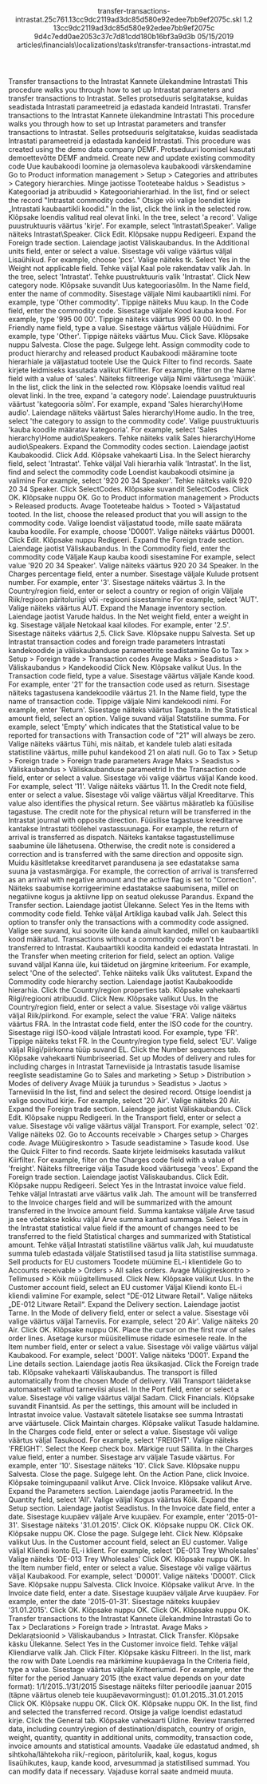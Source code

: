 <?xml version="1.0" encoding="UTF-8"?>
<xliff xmlns:logoport="urn:logoport:xliffeditor:xliff-extras:1.0" xmlns:xsi="http://www.w3.org/2001/XMLSchema-instance" xmlns="urn:oasis:names:tc:xliff:document:1.2" xmlns:xliffext="urn:microsoft:content:schema:xliffextensions" version="1.2" xsi:schemaLocation="urn:oasis:names:tc:xliff:document:1.2 xliff-core-1.2-transitional.xsd">
  <file datatype="xml" source-language="en-US" original="transfer-transactions-intrastat.md" target-language="et-EE">
    <header>
      <tool tool-company="Microsoft" tool-version="1.0-7889195" tool-name="mdxliff" tool-id="mdxliff"/>
      <xliffext:skl_file_name>transfer-transactions-intrastat.25c761.13cc9dc2119ad3dc85d580e92edee7bb9ef2075c.skl</xliffext:skl_file_name>
      <xliffext:version>1.2</xliffext:version>
      <xliffext:ms.openlocfilehash>13cc9dc2119ad3dc85d580e92edee7bb9ef2075c</xliffext:ms.openlocfilehash>
      <xliffext:ms.sourcegitcommit>9d4c7edd0ae2053c37c7d81cdd180b16bf3a9d3b</xliffext:ms.sourcegitcommit>
      <xliffext:ms.lasthandoff>05/15/2019</xliffext:ms.lasthandoff>
      <xliffext:ms.openlocfilepath>articles\financials\localizations\tasks\transfer-transactions-intrastat.md</xliffext:ms.openlocfilepath>
    </header>
    <body>
      <group extype="content" id="content">
        <trans-unit xml:space="preserve" translate="yes" id="101" restype="x-metadata">
          <source>Transfer transactions to the Intrastat</source>
        <target logoport:matchpercent="101" state="translated" state-qualifier="leveraged-tm">Kannete ülekandmine Intrastati</target></trans-unit>
        <trans-unit xml:space="preserve" translate="yes" id="102" restype="x-metadata">
          <source>This procedure walks you through how to set up Intrastat parameters and transfer transactions to Intrastat.</source>
        <target logoport:matchpercent="101" state="translated" state-qualifier="leveraged-tm">Selles protseduuris selgitatakse, kuidas seadistada Intrastati parameetreid ja edastada kandeid Intrastati.</target></trans-unit>
        <trans-unit xml:space="preserve" translate="yes" id="103">
          <source>Transfer transactions to the Intrastat</source>
        <target logoport:matchpercent="101" state="translated" state-qualifier="leveraged-tm">Kannete ülekandmine Intrastati</target></trans-unit>
        <trans-unit xml:space="preserve" translate="yes" id="104">
          <source>This procedure walks you through how to set up Intrastat parameters and transfer transactions to Intrastat.</source>
        <target logoport:matchpercent="101" state="translated" state-qualifier="leveraged-tm">Selles protseduuris selgitatakse, kuidas seadistada Intrastati parameetreid ja edastada kandeid Intrastati.</target></trans-unit>
        <trans-unit xml:space="preserve" translate="yes" id="105">
          <source>This procedure was created using the demo data company DEMF.</source>
        <target logoport:matchpercent="101" state="translated" state-qualifier="leveraged-tm">Protseduuri loomisel kasutati demoettevõtte DEMF andmeid.</target></trans-unit>
        <trans-unit xml:space="preserve" translate="yes" id="106">
          <source>Create new and update existing commodity code</source>
        <target logoport:matchpercent="101" state="translated" state-qualifier="leveraged-tm">Uue kaubakoodi loomine ja olemasoleva kaubakoodi värskendamine</target></trans-unit>
        <trans-unit xml:space="preserve" translate="yes" id="107">
          <source>Go to Product information management &gt; Setup &gt; Categories and attributes &gt; Category hierarchies.</source>
        <target logoport:matchpercent="101" state="translated" state-qualifier="leveraged-tm">Minge jaotisse Tooteteabe haldus &gt; Seadistus &gt; Kategooriad ja atribuudid &gt; Kategooriahierarhiad.</target></trans-unit>
        <trans-unit xml:space="preserve" translate="yes" id="108">
          <source>In the list, find or select the record "Intrastat commodity codes."</source>
        <target logoport:matchpercent="101" state="translated" state-qualifier="leveraged-tm">Otsige või valige loendist kirje „Intrastati kaubaartikli koodid."</target></trans-unit>
        <trans-unit xml:space="preserve" translate="yes" id="109">
          <source>In the list, click the link in the selected row.</source>
        <target logoport:matchpercent="101" state="translated" state-qualifier="leveraged-tm">Klõpsake loendis valitud real olevat linki.</target></trans-unit>
        <trans-unit xml:space="preserve" translate="yes" id="110">
          <source>In the tree, select 'a record'.</source>
        <target logoport:matchpercent="101" state="translated" state-qualifier="leveraged-tm">Valige puustruktuuris väärtus 'kirje'.</target></trans-unit>
        <trans-unit xml:space="preserve" translate="yes" id="111">
          <source>For example, select 'Intrastat\Speaker'.</source>
        <target logoport:matchpercent="101" state="translated" state-qualifier="leveraged-tm">Valige näiteks Intrastat\Speaker.</target></trans-unit>
        <trans-unit xml:space="preserve" translate="yes" id="112">
          <source>Click Edit.</source>
        <target logoport:matchpercent="101" state="translated" state-qualifier="leveraged-tm">Klõpsake nuppu Redigeeri.</target></trans-unit>
        <trans-unit xml:space="preserve" translate="yes" id="113">
          <source>Expand the Foreign trade section.</source>
        <target logoport:matchpercent="101" state="translated" state-qualifier="leveraged-tm">Laiendage jaotist Väliskaubandus.</target></trans-unit>
        <trans-unit xml:space="preserve" translate="yes" id="114">
          <source>In the Additional units field, enter or select a value.</source>
        <target logoport:matchpercent="101" state="translated" state-qualifier="leveraged-tm">Sisestage või valige väärtus väljal Lisaühikud.</target></trans-unit>
        <trans-unit xml:space="preserve" translate="yes" id="115">
          <source>For example, choose 'pcs'.</source>
        <target logoport:matchpercent="101" state="translated" state-qualifier="leveraged-tm">Valige näiteks tk.</target></trans-unit>
        <trans-unit xml:space="preserve" translate="yes" id="116">
          <source>Select Yes in the Weight not applicable field.</source>
        <target logoport:matchpercent="101" state="translated" state-qualifier="leveraged-tm">Tehke väljal Kaal pole rakendatav valik Jah.</target></trans-unit>
        <trans-unit xml:space="preserve" translate="yes" id="117">
          <source>In the tree, select 'Intrastat'.</source>
        <target logoport:matchpercent="101" state="translated" state-qualifier="leveraged-tm">Tehke puustruktuuris valik 'Intrastat'.</target></trans-unit>
        <trans-unit xml:space="preserve" translate="yes" id="118">
          <source>Click New category node.</source>
        <target logoport:matchpercent="101" state="translated" state-qualifier="leveraged-tm">Klõpsake suvandit Uus kategooriasõlm.</target></trans-unit>
        <trans-unit xml:space="preserve" translate="yes" id="119">
          <source>In the Name field, enter the name of commodity.</source>
        <target logoport:matchpercent="101" state="translated" state-qualifier="leveraged-tm">Sisestage väljale Nimi kaubaartikli nimi.</target></trans-unit>
        <trans-unit xml:space="preserve" translate="yes" id="120">
          <source>For example, type 'Other commodity'.</source>
        <target logoport:matchpercent="101" state="translated" state-qualifier="leveraged-tm">Tippige näiteks Muu kaup.</target></trans-unit>
        <trans-unit xml:space="preserve" translate="yes" id="121">
          <source>In the Code field, enter the commodity code.</source>
        <target logoport:matchpercent="101" state="translated" state-qualifier="leveraged-tm">Sisestage väljale Kood kauba kood.</target></trans-unit>
        <trans-unit xml:space="preserve" translate="yes" id="122">
          <source>For example, type '995 00 00'.</source>
        <target logoport:matchpercent="101" state="translated" state-qualifier="leveraged-tm">Tippige näiteks väärtus 995 00 00.</target></trans-unit>
        <trans-unit xml:space="preserve" translate="yes" id="123">
          <source>In the Friendly name field, type a value.</source>
        <target logoport:matchpercent="101" state="translated" state-qualifier="leveraged-tm">Sisestage väärtus väljale Hüüdnimi.</target></trans-unit>
        <trans-unit xml:space="preserve" translate="yes" id="124">
          <source>For example, type 'Other'.</source>
        <target logoport:matchpercent="101" state="translated" state-qualifier="leveraged-tm">Tippige näiteks väärtus Muu.</target></trans-unit>
        <trans-unit xml:space="preserve" translate="yes" id="125">
          <source>Click Save.</source>
        <target logoport:matchpercent="101" state="translated" state-qualifier="leveraged-tm">Klõpsake nuppu Salvesta.</target></trans-unit>
        <trans-unit xml:space="preserve" translate="yes" id="126">
          <source>Close the page.</source>
        <target logoport:matchpercent="101" state="translated" state-qualifier="leveraged-tm">Sulgege leht.</target></trans-unit>
        <trans-unit xml:space="preserve" translate="yes" id="127">
          <source>Assign commodity code to product hierarchy and released product</source>
        <target logoport:matchpercent="101" state="translated" state-qualifier="leveraged-tm">Kaubakoodi määramine toote hierarhiale ja väljastatud tootele</target></trans-unit>
        <trans-unit xml:space="preserve" translate="yes" id="128">
          <source>Use the Quick Filter to find records.</source>
        <target logoport:matchpercent="101" state="translated" state-qualifier="leveraged-tm">Saate kirjete leidmiseks kasutada valikut Kiirfilter.</target></trans-unit>
        <trans-unit xml:space="preserve" translate="yes" id="129">
          <source>For example, filter on the Name field with a value of 'sales'.</source>
        <target logoport:matchpercent="101" state="translated" state-qualifier="leveraged-tm">Näiteks filtreerige välja Nimi väärtusega 'müük'.</target></trans-unit>
        <trans-unit xml:space="preserve" translate="yes" id="130">
          <source>In the list, click the link in the selected row.</source>
        <target logoport:matchpercent="101" state="translated" state-qualifier="leveraged-tm">Klõpsake loendis valitud real olevat linki.</target></trans-unit>
        <trans-unit xml:space="preserve" translate="yes" id="131">
          <source>In the tree, expand 'a category node'.</source>
        <target logoport:matchpercent="101" state="translated" state-qualifier="leveraged-tm">Laiendage puustruktuuris väärtust 'kategooria sõlm'.</target></trans-unit>
        <trans-unit xml:space="preserve" translate="yes" id="132">
          <source>For example, expand 'Sales hierarchy\Home audio'.</source>
        <target logoport:matchpercent="101" state="translated" state-qualifier="leveraged-tm">Laiendage näiteks väärtust Sales hierarchy\Home audio.</target></trans-unit>
        <trans-unit xml:space="preserve" translate="yes" id="133">
          <source>In the tree, select 'the category to assign to the commodity code'.</source>
        <target logoport:matchpercent="101" state="translated" state-qualifier="leveraged-tm">Valige puustruktuuris 'kauba koodile määratav kategooria'.</target></trans-unit>
        <trans-unit xml:space="preserve" translate="yes" id="134">
          <source>For example, select 'Sales hierarchy\Home audio\Speakers.</source>
        <target logoport:matchpercent="101" state="translated" state-qualifier="leveraged-tm">Tehke näiteks valik Sales hierarchy\Home audio\Speakers.</target></trans-unit>
        <trans-unit xml:space="preserve" translate="yes" id="135">
          <source>Expand the Commodity codes section.</source>
        <target logoport:matchpercent="101" state="translated" state-qualifier="leveraged-tm">Laiendage jaotist Kaubakoodid.</target></trans-unit>
        <trans-unit xml:space="preserve" translate="yes" id="136">
          <source>Click Add.</source>
        <target logoport:matchpercent="101" state="translated" state-qualifier="leveraged-tm">Klõpsake vahekaarti Lisa.</target></trans-unit>
        <trans-unit xml:space="preserve" translate="yes" id="137">
          <source>In the Select hierarchy field, select 'Intrastat'.</source>
        <target logoport:matchpercent="101" state="translated" state-qualifier="leveraged-tm">Tehke väljal Vali hierarhia valik 'Intrastat'.</target></trans-unit>
        <trans-unit xml:space="preserve" translate="yes" id="138">
          <source>In the list, find and select the commodity code</source>
        <target logoport:matchpercent="101" state="translated" state-qualifier="leveraged-tm">Loendist kaubakoodi otsimine ja valimine</target></trans-unit>
        <trans-unit xml:space="preserve" translate="yes" id="139">
          <source>For example, select '920 20 34 Speaker'.</source>
        <target logoport:matchpercent="101" state="translated" state-qualifier="leveraged-tm">Tehke näiteks valik 920 20 34 Speaker.</target></trans-unit>
        <trans-unit xml:space="preserve" translate="yes" id="140">
          <source>Click SelectCodes.</source>
        <target logoport:matchpercent="101" state="translated" state-qualifier="leveraged-tm">Klõpsake suvandit SelectCodes.</target></trans-unit>
        <trans-unit xml:space="preserve" translate="yes" id="141">
          <source>Click OK.</source>
        <target logoport:matchpercent="101" state="translated" state-qualifier="leveraged-tm">Klõpsake nuppu OK.</target></trans-unit>
        <trans-unit xml:space="preserve" translate="yes" id="142">
          <source>Go to Product information management &gt; Products &gt; Released products.</source>
        <target logoport:matchpercent="101" state="translated" state-qualifier="leveraged-tm">Avage Tooteteabe haldus &gt; Tooted &gt; Väljastatud tooted.</target></trans-unit>
        <trans-unit xml:space="preserve" translate="yes" id="143">
          <source>In the list, choose the released product that you will assign to the commodity code.</source>
        <target logoport:matchpercent="101" state="translated" state-qualifier="leveraged-tm">Valige loendist väljastatud toode, mille saate määrata kauba koodile.</target></trans-unit>
        <trans-unit xml:space="preserve" translate="yes" id="144">
          <source>For example, choose 'D0001'.</source>
        <target logoport:matchpercent="101" state="translated" state-qualifier="leveraged-tm">Valige näiteks väärtus D0001.</target></trans-unit>
        <trans-unit xml:space="preserve" translate="yes" id="145">
          <source>Click Edit.</source>
        <target logoport:matchpercent="101" state="translated" state-qualifier="leveraged-tm">Klõpsake nuppu Redigeeri.</target></trans-unit>
        <trans-unit xml:space="preserve" translate="yes" id="146">
          <source>Expand the Foreign trade section.</source>
        <target logoport:matchpercent="101" state="translated" state-qualifier="leveraged-tm">Laiendage jaotist Väliskaubandus.</target></trans-unit>
        <trans-unit xml:space="preserve" translate="yes" id="147">
          <source>In the Commodity field, enter the commodity code</source>
        <target logoport:matchpercent="101" state="translated" state-qualifier="leveraged-tm">Väljale Kaup kauba koodi sisestamine</target></trans-unit>
        <trans-unit xml:space="preserve" translate="yes" id="148">
          <source>For example, select value '920 20 34 Speaker'.</source>
        <target logoport:matchpercent="101" state="translated" state-qualifier="leveraged-tm">Valige näiteks väärtus 920 20 34 Speaker.</target></trans-unit>
        <trans-unit xml:space="preserve" translate="yes" id="149">
          <source>In the Charges percentage field, enter a number.</source>
        <target logoport:matchpercent="101" state="translated" state-qualifier="leveraged-tm">Sisestage väljale Kulude protsent number.</target></trans-unit>
        <trans-unit xml:space="preserve" translate="yes" id="150">
          <source>For example, enter '3'.</source>
        <target logoport:matchpercent="101" state="translated" state-qualifier="leveraged-tm">Sisestage näiteks väärtus 3.</target></trans-unit>
        <trans-unit xml:space="preserve" translate="yes" id="151">
          <source>In the Country/region field, enter or select a country or region of origin</source>
        <target logoport:matchpercent="101" state="translated" state-qualifier="leveraged-tm">Väljale Riik/regioon päritoluriigi või -regiooni sisestamine</target></trans-unit>
        <trans-unit xml:space="preserve" translate="yes" id="152">
          <source>For example, select 'AUT'.</source>
        <target logoport:matchpercent="101" state="translated" state-qualifier="leveraged-tm">Valige näiteks väärtus AUT.</target></trans-unit>
        <trans-unit xml:space="preserve" translate="yes" id="153">
          <source>Expand the Manage inventory section.</source>
        <target logoport:matchpercent="101" state="translated" state-qualifier="leveraged-tm">Laiendage jaotist Varude haldus.</target></trans-unit>
        <trans-unit xml:space="preserve" translate="yes" id="154">
          <source>In the Net weight field, enter a weight in kg.</source>
        <target logoport:matchpercent="101" state="translated" state-qualifier="leveraged-tm">Sisestage väljale Netokaal kaal kilodes.</target></trans-unit>
        <trans-unit xml:space="preserve" translate="yes" id="155">
          <source>For example, enter '2.5'.</source>
        <target logoport:matchpercent="101" state="translated" state-qualifier="leveraged-tm">Sisestage näiteks väärtus 2,5.</target></trans-unit>
        <trans-unit xml:space="preserve" translate="yes" id="156">
          <source>Click Save.</source>
        <target logoport:matchpercent="101" state="translated" state-qualifier="leveraged-tm">Klõpsake nuppu Salvesta.</target></trans-unit>
        <trans-unit xml:space="preserve" translate="yes" id="157">
          <source>Set up Intrastat transaction codes and foreign trade parameters</source>
        <target logoport:matchpercent="101" state="translated" state-qualifier="leveraged-tm">Intrastati kandekoodide ja väliskaubanduse parameetrite seadistamine</target></trans-unit>
        <trans-unit xml:space="preserve" translate="yes" id="158">
          <source>Go to Tax &gt; Setup &gt; Foreign trade &gt; Transaction codes</source>
        <target logoport:matchpercent="101" state="translated" state-qualifier="leveraged-tm">Avage Maks &gt; Seadistus &gt; Väliskaubandus &gt; Kandekoodid</target></trans-unit>
        <trans-unit xml:space="preserve" translate="yes" id="159">
          <source>Click New.</source>
        <target logoport:matchpercent="101" state="translated" state-qualifier="leveraged-tm">Klõpsake valikut Uus.</target></trans-unit>
        <trans-unit xml:space="preserve" translate="yes" id="160">
          <source>In the Transaction code field, type a value.</source>
        <target logoport:matchpercent="101" state="translated" state-qualifier="leveraged-tm">Sisestage väärtus väljale Kande kood.</target></trans-unit>
        <trans-unit xml:space="preserve" translate="yes" id="161">
          <source>For example, enter '21' for the transaction code used as return.</source>
        <target logoport:matchpercent="101" state="translated" state-qualifier="leveraged-tm">Sisestage näiteks tagastusena kandekoodile väärtus 21.</target></trans-unit>
        <trans-unit xml:space="preserve" translate="yes" id="162">
          <source>In the Name field, type the name of transaction code.</source>
        <target logoport:matchpercent="101" state="translated" state-qualifier="leveraged-tm">Tippige väljale Nimi kandekoodi nimi.</target></trans-unit>
        <trans-unit xml:space="preserve" translate="yes" id="163">
          <source>For example, enter 'Return'.</source>
        <target logoport:matchpercent="101" state="translated" state-qualifier="leveraged-tm">Sisestage näiteks väärtus Tagasta.</target></trans-unit>
        <trans-unit xml:space="preserve" translate="yes" id="164">
          <source>In the Statistical amount field, select an option.</source>
        <target logoport:matchpercent="101" state="translated" state-qualifier="leveraged-tm">Valige suvand väljal Statstiline summa.</target></trans-unit>
        <trans-unit xml:space="preserve" translate="yes" id="165">
          <source>For example, select 'Empty' which indicates that the Statistical value to be reported for transactions with Transaction code of "21" will always be zero.</source>
        <target logoport:matchpercent="101" state="translated" state-qualifier="leveraged-tm">Valige näiteks väärtus Tühi, mis näitab, et kandele tuleb alati esitada statistiline väärtus, mille puhul kandekood 21 on alati null.</target></trans-unit>
        <trans-unit xml:space="preserve" translate="yes" id="166">
          <source>Go to Tax &gt; Setup &gt; Foreign trade &gt; Foreign trade parameters</source>
        <target logoport:matchpercent="101" state="translated" state-qualifier="leveraged-tm">Avage Maks &gt; Seadistus &gt; Väliskaubandus &gt; Väliskaubanduse parameetrid</target></trans-unit>
        <trans-unit xml:space="preserve" translate="yes" id="167">
          <source>In the Transaction code field, enter or select a value.</source>
        <target logoport:matchpercent="101" state="translated" state-qualifier="leveraged-tm">Sisestage või valige väärtus väljal Kande kood.</target></trans-unit>
        <trans-unit xml:space="preserve" translate="yes" id="168">
          <source>For example, select '11'.</source>
        <target logoport:matchpercent="101" state="translated" state-qualifier="leveraged-tm">Valige näiteks väärtus 11.</target></trans-unit>
        <trans-unit xml:space="preserve" translate="yes" id="169">
          <source>In the Credit note field, enter or select a value.</source>
        <target logoport:matchpercent="101" state="translated" state-qualifier="leveraged-tm">Sisestage või valige väärtus väljal Kreeditarve.</target></trans-unit>
        <trans-unit xml:space="preserve" translate="yes" id="170">
          <source>This value also identifies the physical return.</source>
        <target logoport:matchpercent="101" state="translated" state-qualifier="leveraged-tm">See väärtus määratleb ka füüsilise tagastuse.</target></trans-unit>
        <trans-unit xml:space="preserve" translate="yes" id="171">
          <source>The credit note for the physical return will be transferred in the Intrastat journal with opposite direction.</source>
        <target logoport:matchpercent="101" state="translated" state-qualifier="leveraged-tm">Füüsilise tagastuse kreeditarve kantakse Intrastati töölehel vastassuunaga.</target></trans-unit>
        <trans-unit xml:space="preserve" translate="yes" id="172">
          <source>For example, the return of arrival is transferred as dispatch.</source>
        <target logoport:matchpercent="101" state="translated" state-qualifier="leveraged-tm">Näiteks kantakse tagastustellimuse saabumine üle lähetusena.</target></trans-unit>
        <trans-unit xml:space="preserve" translate="yes" id="173">
          <source>Otherwise, the credit note is considered a correction and is transferred with the same direction and opposite sign.</source>
        <target logoport:matchpercent="101" state="translated" state-qualifier="leveraged-tm">Muidu käsitletakse kreeditarvet parandusena ja see edastatakse sama suuna ja vastasmärgiga.</target></trans-unit>
        <trans-unit xml:space="preserve" translate="yes" id="174">
          <source>For example, the correction of arrival is transferred as an arrival with negative amount and the active flag is set to "Correction".</source>
        <target logoport:matchpercent="101" state="translated" state-qualifier="leveraged-tm">Näiteks saabumise korrigeerimine edastatakse saabumisena, millel on negatiivne kogus ja aktiivne lipp on seatud olekusse Parandus.</target></trans-unit>
        <trans-unit xml:space="preserve" translate="yes" id="175">
          <source>Expand the Transfer section.</source>
        <target logoport:matchpercent="101" state="translated" state-qualifier="leveraged-tm">Laiendage jaotist Ülekanne.</target></trans-unit>
        <trans-unit xml:space="preserve" translate="yes" id="176">
          <source>Select Yes in the Items with commodity code field.</source>
        <target logoport:matchpercent="101" state="translated" state-qualifier="leveraged-tm">Tehke väljal Artikliga kaubad valik Jah.</target></trans-unit>
        <trans-unit xml:space="preserve" translate="yes" id="177">
          <source>Select this option to transfer only the transactions with a commodity code assigned.</source>
        <target logoport:matchpercent="101" state="translated" state-qualifier="leveraged-tm">Valige see suvand, kui soovite üle kanda ainult kanded, millel on kaubaartikli kood määratud.</target></trans-unit>
        <trans-unit xml:space="preserve" translate="yes" id="178">
          <source>Transactions without a commodity code won't be transferred to Intrastat.</source>
        <target logoport:matchpercent="101" state="translated" state-qualifier="leveraged-tm">Kaubaartikli koodita kandeid ei edastata Intrastati.</target></trans-unit>
        <trans-unit xml:space="preserve" translate="yes" id="179">
          <source>In the Transfer when meeting criterion for field, select an option.</source>
        <target logoport:matchpercent="101" state="translated" state-qualifier="leveraged-tm">Valige suvand väljal Kanna üle, kui täidetud on järgmine kriteerium.</target></trans-unit>
        <trans-unit xml:space="preserve" translate="yes" id="180">
          <source>For example, select 'One of the selected'.</source>
        <target logoport:matchpercent="101" state="translated" state-qualifier="leveraged-tm">Tehke näiteks valik Üks valitutest.</target></trans-unit>
        <trans-unit xml:space="preserve" translate="yes" id="181">
          <source>Expand the Commodity code hierarchy section.</source>
        <target logoport:matchpercent="101" state="translated" state-qualifier="leveraged-tm">Laiendage jaotist Kaubakoodide hierarhia.</target></trans-unit>
        <trans-unit xml:space="preserve" translate="yes" id="182">
          <source>Click the Country/region properties tab.</source>
        <target logoport:matchpercent="101" state="translated" state-qualifier="leveraged-tm">Klõpsake vahekaarti Riigi/regiooni atribuudid.</target></trans-unit>
        <trans-unit xml:space="preserve" translate="yes" id="183">
          <source>Click New.</source>
        <target logoport:matchpercent="101" state="translated" state-qualifier="leveraged-tm">Klõpsake valikut Uus.</target></trans-unit>
        <trans-unit xml:space="preserve" translate="yes" id="184">
          <source>In the Country/region field, enter or select a value.</source>
        <target logoport:matchpercent="101" state="translated" state-qualifier="leveraged-tm">Sisestage või valige väärtus väljal Riik/piirkond.</target></trans-unit>
        <trans-unit xml:space="preserve" translate="yes" id="185">
          <source>For example, select the value 'FRA'.</source>
        <target logoport:matchpercent="101" state="translated" state-qualifier="leveraged-tm">Valige näiteks väärtus FRA.</target></trans-unit>
        <trans-unit xml:space="preserve" translate="yes" id="186">
          <source>In the Intrastat code field, enter the ISO code for the country.</source>
        <target logoport:matchpercent="101" state="translated" state-qualifier="leveraged-tm">Sisestage riigi ISO-kood väljale Intrastati kood.</target></trans-unit>
        <trans-unit xml:space="preserve" translate="yes" id="187">
          <source>For example, type 'FR'.</source>
        <target logoport:matchpercent="101" state="translated" state-qualifier="leveraged-tm">Tippige näiteks tekst FR.</target></trans-unit>
        <trans-unit xml:space="preserve" translate="yes" id="188">
          <source>In the Country/region type field, select 'EU'.</source>
        <target logoport:matchpercent="101" state="translated" state-qualifier="leveraged-tm">Valige väljal Riigi/piirkonna tüüp suvand EL.</target></trans-unit>
        <trans-unit xml:space="preserve" translate="yes" id="189">
          <source>Click the Number sequences tab.</source>
        <target logoport:matchpercent="101" state="translated" state-qualifier="leveraged-tm">Klõpsake vahekaarti Numbriseeriad.</target></trans-unit>
        <trans-unit xml:space="preserve" translate="yes" id="190">
          <source>Set up Modes of delivery and rules for including charges in Intrastat</source>
        <target logoport:matchpercent="101" state="translated" state-qualifier="leveraged-tm">Tarneviiside ja Intrastatis tasude lisamise reegliste seadistamine</target></trans-unit>
        <trans-unit xml:space="preserve" translate="yes" id="191">
          <source>Go to Sales and marketing &gt; Setup &gt; Distribution &gt; Modes of delivery</source>
        <target logoport:matchpercent="101" state="translated" state-qualifier="leveraged-tm">Avage Müük ja turundus &gt; Seadistus &gt; Jaotus &gt; Tarneviisid</target></trans-unit>
        <trans-unit xml:space="preserve" translate="yes" id="192">
          <source>In the list, find and select the desired record.</source>
        <target logoport:matchpercent="101" state="translated" state-qualifier="leveraged-tm">Otsige loendist ja valige soovitud kirje.</target></trans-unit>
        <trans-unit xml:space="preserve" translate="yes" id="193">
          <source>For example, select '20 Air'.</source>
        <target logoport:matchpercent="101" state="translated" state-qualifier="leveraged-tm">Valige näiteks 20 Air.</target></trans-unit>
        <trans-unit xml:space="preserve" translate="yes" id="194">
          <source>Expand the Foreign trade section.</source>
        <target logoport:matchpercent="101" state="translated" state-qualifier="leveraged-tm">Laiendage jaotist Väliskaubandus.</target></trans-unit>
        <trans-unit xml:space="preserve" translate="yes" id="195">
          <source>Click Edit.</source>
        <target logoport:matchpercent="101" state="translated" state-qualifier="leveraged-tm">Klõpsake nuppu Redigeeri.</target></trans-unit>
        <trans-unit xml:space="preserve" translate="yes" id="196">
          <source>In the Transport field, enter or select a value.</source>
        <target logoport:matchpercent="101" state="translated" state-qualifier="leveraged-tm">Sisestage või valige väärtus väljal Transport.</target></trans-unit>
        <trans-unit xml:space="preserve" translate="yes" id="197">
          <source>For example, select '02'.</source>
        <target logoport:matchpercent="101" state="translated" state-qualifier="leveraged-tm">Valige näiteks 02.</target></trans-unit>
        <trans-unit xml:space="preserve" translate="yes" id="198">
          <source>Go to Accounts receivable &gt; Charges setup &gt; Charges code.</source>
        <target logoport:matchpercent="101" state="translated" state-qualifier="leveraged-tm">Avage Müügireskontro &gt; Tasude seadistamine &gt; Tasude kood.</target></trans-unit>
        <trans-unit xml:space="preserve" translate="yes" id="199">
          <source>Use the Quick Filter to find records.</source>
        <target logoport:matchpercent="101" state="translated" state-qualifier="leveraged-tm">Saate kirjete leidmiseks kasutada valikut Kiirfilter.</target></trans-unit>
        <trans-unit xml:space="preserve" translate="yes" id="200">
          <source>For example, filter on the Charges code field with a value of 'freight'.</source>
        <target logoport:matchpercent="101" state="translated" state-qualifier="leveraged-tm">Näiteks filtreerige välja Tasude kood väärtusega 'veos'.</target></trans-unit>
        <trans-unit xml:space="preserve" translate="yes" id="201">
          <source>Expand the Foreign trade section.</source>
        <target logoport:matchpercent="101" state="translated" state-qualifier="leveraged-tm">Laiendage jaotist Väliskaubandus.</target></trans-unit>
        <trans-unit xml:space="preserve" translate="yes" id="202">
          <source>Click Edit.</source>
        <target logoport:matchpercent="101" state="translated" state-qualifier="leveraged-tm">Klõpsake nuppu Redigeeri.</target></trans-unit>
        <trans-unit xml:space="preserve" translate="yes" id="203">
          <source>Select Yes in the Intrastat invoice value field.</source>
        <target logoport:matchpercent="101" state="translated" state-qualifier="leveraged-tm">Tehke väljal Intrastati arve väärtus valik Jah.</target></trans-unit>
        <trans-unit xml:space="preserve" translate="yes" id="204">
          <source>The amount will be transferred to the  Invoice charges field and will be summarized with the amount transferred in the Invoice amount field.</source>
        <target logoport:matchpercent="101" state="translated" state-qualifier="leveraged-tm">Summa kantakse väljale Arve tasud ja see võetakse kokku väljal Arve summa kantud summaga.</target></trans-unit>
        <trans-unit xml:space="preserve" translate="yes" id="205">
          <source>Select Yes in the Intrastat statistical value field if the amount of changes need to be transferred to the field Statistical charges and summarized with Statistical amount.</source>
        <target logoport:matchpercent="101" state="translated" state-qualifier="leveraged-tm">Tehke väljal Intrastati statistiline väärtus valik Jah, kui muudatuste summa tuleb edastada väljale Statistilised tasud ja liita statistilise summaga.</target></trans-unit>
        <trans-unit xml:space="preserve" translate="yes" id="206">
          <source>Sell products for EU customers</source>
        <target logoport:matchpercent="101" state="translated" state-qualifier="leveraged-tm">Toodete müümine EL-i klientidele</target></trans-unit>
        <trans-unit xml:space="preserve" translate="yes" id="207">
          <source>Go to Accounts receivable &gt; Orders &gt; All sales orders.</source>
        <target logoport:matchpercent="101" state="translated" state-qualifier="leveraged-tm">Avage Müügireskontro &gt; Tellimused &gt; Kõik müügitellimused.</target></trans-unit>
        <trans-unit xml:space="preserve" translate="yes" id="208">
          <source>Click New.</source>
        <target logoport:matchpercent="101" state="translated" state-qualifier="leveraged-tm">Klõpsake valikut Uus.</target></trans-unit>
        <trans-unit xml:space="preserve" translate="yes" id="209">
          <source>In the Customer account field, select an EU customer</source>
        <target logoport:matchpercent="101" state="translated" state-qualifier="leveraged-tm">Väljal Kliendi konto EL-i kliendi valimine</target></trans-unit>
        <trans-unit xml:space="preserve" translate="yes" id="210">
          <source>For example, select "DE-012 Litware Retail".</source>
        <target logoport:matchpercent="101" state="translated" state-qualifier="leveraged-tm">Valige näiteks „DE-012 Litware Retail“.</target></trans-unit>
        <trans-unit xml:space="preserve" translate="yes" id="211">
          <source>Expand the Delivery section.</source>
        <target logoport:matchpercent="101" state="translated" state-qualifier="leveraged-tm">Laiendage jaotist Tarne.</target></trans-unit>
        <trans-unit xml:space="preserve" translate="yes" id="212">
          <source>In the Mode of delivery field, enter or select a value.</source>
        <target logoport:matchpercent="101" state="translated" state-qualifier="leveraged-tm">Sisestage või valige väärtus väljal Tarneviis.</target></trans-unit>
        <trans-unit xml:space="preserve" translate="yes" id="213">
          <source>For example, select '20 Air'.</source>
        <target logoport:matchpercent="101" state="translated" state-qualifier="leveraged-tm">Valige näiteks 20 Air.</target></trans-unit>
        <trans-unit xml:space="preserve" translate="yes" id="214">
          <source>Click OK.</source>
        <target logoport:matchpercent="101" state="translated" state-qualifier="leveraged-tm">Klõpsake nuppu OK.</target></trans-unit>
        <trans-unit xml:space="preserve" translate="yes" id="215">
          <source>Place the cursor on the first row of sales order lines.</source>
        <target logoport:matchpercent="101" state="translated" state-qualifier="leveraged-tm">Asetage kursor müüsitellimuse ridade esimesele reale.</target></trans-unit>
        <trans-unit xml:space="preserve" translate="yes" id="216">
          <source>In the Item number field, enter or select a value.</source>
        <target logoport:matchpercent="101" state="translated" state-qualifier="leveraged-tm">Sisestage või valige väärtus väljal Kaubakood.</target></trans-unit>
        <trans-unit xml:space="preserve" translate="yes" id="217">
          <source>For example, select 'D001'.</source>
        <target logoport:matchpercent="101" state="translated" state-qualifier="leveraged-tm">Valige näiteks 'D001'.</target></trans-unit>
        <trans-unit xml:space="preserve" translate="yes" id="218">
          <source>Expand the Line details section.</source>
        <target logoport:matchpercent="101" state="translated" state-qualifier="leveraged-tm">Laiendage jaotis Rea üksikasjad.</target></trans-unit>
        <trans-unit xml:space="preserve" translate="yes" id="219">
          <source>Click the Foreign trade tab.</source>
        <target logoport:matchpercent="101" state="translated" state-qualifier="leveraged-tm">Klõpsake vahekaarti Väliskaubandus.</target></trans-unit>
        <trans-unit xml:space="preserve" translate="yes" id="220">
          <source>The transport is filled automatically from the chosen Mode of delivery.</source>
        <target logoport:matchpercent="101" state="translated" state-qualifier="leveraged-tm">Väli Transport täidetakse automaatselt valitud tarneviisi alusel.</target></trans-unit>
        <trans-unit xml:space="preserve" translate="yes" id="221">
          <source>In the Port field, enter or select a value.</source>
        <target logoport:matchpercent="101" state="translated" state-qualifier="leveraged-tm">Sisestage või valige väärtus väljal Sadam.</target></trans-unit>
        <trans-unit xml:space="preserve" translate="yes" id="222">
          <source>Click Financials.</source>
        <target logoport:matchpercent="101" state="translated" state-qualifier="leveraged-tm">Klõpsake suvandit Finantsid.</target></trans-unit>
        <trans-unit xml:space="preserve" translate="yes" id="223">
          <source>As per the settings, this amount will be included in Intrastat invoice value.</source>
        <target logoport:matchpercent="101" state="translated" state-qualifier="leveraged-tm">Vastavalt sätetele lisatakse see summa Intrastati arve väärtusele.</target></trans-unit>
        <trans-unit xml:space="preserve" translate="yes" id="224">
          <source>Click Maintain charges.</source>
        <target logoport:matchpercent="101" state="translated" state-qualifier="leveraged-tm">Klõpsake valikut Tasude haldamine.</target></trans-unit>
        <trans-unit xml:space="preserve" translate="yes" id="225">
          <source>In the Charges code field, enter or select a value.</source>
        <target logoport:matchpercent="101" state="translated" state-qualifier="leveraged-tm">Sisestage või valige väärtus väljal Tasukood.</target></trans-unit>
        <trans-unit xml:space="preserve" translate="yes" id="226">
          <source>For example, select 'FREIGHT'.</source>
        <target logoport:matchpercent="101" state="translated" state-qualifier="leveraged-tm">Valige näiteks 'FREIGHT'.</target></trans-unit>
        <trans-unit xml:space="preserve" translate="yes" id="227">
          <source>Select the Keep check box.</source>
        <target logoport:matchpercent="101" state="translated" state-qualifier="leveraged-tm">Märkige ruut Säilita.</target></trans-unit>
        <trans-unit xml:space="preserve" translate="yes" id="228">
          <source>In the Charges value field, enter a number.</source>
        <target logoport:matchpercent="101" state="translated" state-qualifier="leveraged-tm">Sisestage arv väljale Tasude väärtus.</target></trans-unit>
        <trans-unit xml:space="preserve" translate="yes" id="229">
          <source>For example, enter '10'.</source>
        <target logoport:matchpercent="101" state="translated" state-qualifier="leveraged-tm">Sisestage näiteks '10'.</target></trans-unit>
        <trans-unit xml:space="preserve" translate="yes" id="230">
          <source>Click Save.</source>
        <target logoport:matchpercent="101" state="translated" state-qualifier="leveraged-tm">Klõpsake nuppu Salvesta.</target></trans-unit>
        <trans-unit xml:space="preserve" translate="yes" id="231">
          <source>Close the page.</source>
        <target logoport:matchpercent="101" state="translated" state-qualifier="leveraged-tm">Sulgege leht.</target></trans-unit>
        <trans-unit xml:space="preserve" translate="yes" id="232">
          <source>On the Action Pane, click Invoice.</source>
        <target logoport:matchpercent="101" state="translated" state-qualifier="leveraged-tm">Klõpsake toimingupaanil valikut Arve.</target></trans-unit>
        <trans-unit xml:space="preserve" translate="yes" id="233">
          <source>Click Invoice.</source>
        <target logoport:matchpercent="101" state="translated" state-qualifier="leveraged-tm">Klõpsake valikut Arve.</target></trans-unit>
        <trans-unit xml:space="preserve" translate="yes" id="234">
          <source>Expand the Parameters section.</source>
        <target logoport:matchpercent="101" state="translated" state-qualifier="leveraged-tm">Laiendage jaotis Parameetrid.</target></trans-unit>
        <trans-unit xml:space="preserve" translate="yes" id="235">
          <source>In the Quantity field, select 'All'.</source>
        <target logoport:matchpercent="101" state="translated" state-qualifier="leveraged-tm">Valige väljal Kogus väärtus Kõik.</target></trans-unit>
        <trans-unit xml:space="preserve" translate="yes" id="236">
          <source>Expand the Setup section.</source>
        <target logoport:matchpercent="101" state="translated" state-qualifier="leveraged-tm">Laiendage jaotist Seadistus.</target></trans-unit>
        <trans-unit xml:space="preserve" translate="yes" id="237">
          <source>In the Invoice date field, enter a date.</source>
        <target logoport:matchpercent="101" state="translated" state-qualifier="leveraged-tm">Sisestage kuupäev väljale Arve kuupäev.</target></trans-unit>
        <trans-unit xml:space="preserve" translate="yes" id="238">
          <source>For example, enter '2015-01-31'.</source>
        <target logoport:matchpercent="101" state="translated" state-qualifier="leveraged-tm">Sisestage näiteks '31.01.2015'.</target></trans-unit>
        <trans-unit xml:space="preserve" translate="yes" id="239">
          <source>Click OK.</source>
        <target logoport:matchpercent="101" state="translated" state-qualifier="leveraged-tm">Klõpsake nuppu OK.</target></trans-unit>
        <trans-unit xml:space="preserve" translate="yes" id="240">
          <source>Click OK.</source>
        <target logoport:matchpercent="101" state="translated" state-qualifier="leveraged-tm">Klõpsake nuppu OK.</target></trans-unit>
        <trans-unit xml:space="preserve" translate="yes" id="241">
          <source>Close the page.</source>
        <target logoport:matchpercent="101" state="translated" state-qualifier="leveraged-tm">Sulgege leht.</target></trans-unit>
        <trans-unit xml:space="preserve" translate="yes" id="242">
          <source>Click New.</source>
        <target logoport:matchpercent="101" state="translated" state-qualifier="leveraged-tm">Klõpsake valikut Uus.</target></trans-unit>
        <trans-unit xml:space="preserve" translate="yes" id="243">
          <source>In the Customer account field, select an EU customer.</source>
        <target logoport:matchpercent="101" state="translated" state-qualifier="leveraged-tm">Valige väljal Kliendi konto EL-i klient.</target></trans-unit>
        <trans-unit xml:space="preserve" translate="yes" id="244">
          <source>For example, select 'DE-013 Trey Wholesales'</source>
        <target logoport:matchpercent="101" state="translated" state-qualifier="leveraged-tm">Valige näiteks 'DE-013 Trey Wholesales'</target></trans-unit>
        <trans-unit xml:space="preserve" translate="yes" id="245">
          <source>Click OK.</source>
        <target logoport:matchpercent="101" state="translated" state-qualifier="leveraged-tm">Klõpsake nuppu OK.</target></trans-unit>
        <trans-unit xml:space="preserve" translate="yes" id="246">
          <source>In the Item number field, enter or select a value.</source>
        <target logoport:matchpercent="101" state="translated" state-qualifier="leveraged-tm">Sisestage või valige väärtus väljal Kaubakood.</target></trans-unit>
        <trans-unit xml:space="preserve" translate="yes" id="247">
          <source>For example, select 'D0001'.</source>
        <target logoport:matchpercent="101" state="translated" state-qualifier="leveraged-tm">Valige näiteks 'D0001'.</target></trans-unit>
        <trans-unit xml:space="preserve" translate="yes" id="248">
          <source>Click Save.</source>
        <target logoport:matchpercent="101" state="translated" state-qualifier="leveraged-tm">Klõpsake nuppu Salvesta.</target></trans-unit>
        <trans-unit xml:space="preserve" translate="yes" id="249">
          <source>Click Invoice.</source>
        <target logoport:matchpercent="101" state="translated" state-qualifier="leveraged-tm">Klõpsake valikut Arve.</target></trans-unit>
        <trans-unit xml:space="preserve" translate="yes" id="250">
          <source>In the Invoice date field, enter a date.</source>
        <target logoport:matchpercent="101" state="translated" state-qualifier="leveraged-tm">Sisestage kuupäev väljale Arve kuupäev.</target></trans-unit>
        <trans-unit xml:space="preserve" translate="yes" id="251">
          <source>For example, enter the date '2015-01-31'.</source>
        <target logoport:matchpercent="101" state="translated" state-qualifier="leveraged-tm">Sisestage näiteks kuupäev '31.01.2015'.</target></trans-unit>
        <trans-unit xml:space="preserve" translate="yes" id="252">
          <source>Click OK.</source>
        <target logoport:matchpercent="101" state="translated" state-qualifier="leveraged-tm">Klõpsake nuppu OK.</target></trans-unit>
        <trans-unit xml:space="preserve" translate="yes" id="253">
          <source>Click OK.</source>
        <target logoport:matchpercent="101" state="translated" state-qualifier="leveraged-tm">Klõpsake nuppu OK.</target></trans-unit>
        <trans-unit xml:space="preserve" translate="yes" id="254">
          <source>Transfer transactions to the Intrastat</source>
        <target logoport:matchpercent="101" state="translated" state-qualifier="leveraged-tm">Kannete ülekandmine Intrastati</target></trans-unit>
        <trans-unit xml:space="preserve" translate="yes" id="255">
          <source>Go to Tax &gt; Declarations &gt; Foreign trade &gt; Intrastat.</source>
        <target logoport:matchpercent="101" state="translated" state-qualifier="leveraged-tm">Avage Maks &gt; Deklaratsioonid &gt; Väliskaubandus &gt; Intrastat.</target></trans-unit>
        <trans-unit xml:space="preserve" translate="yes" id="256">
          <source>Click Transfer.</source>
        <target logoport:matchpercent="101" state="translated" state-qualifier="leveraged-tm">Klõpsake käsku Ülekanne.</target></trans-unit>
        <trans-unit xml:space="preserve" translate="yes" id="257">
          <source>Select Yes in the Customer invoice field.</source>
        <target logoport:matchpercent="101" state="translated" state-qualifier="leveraged-tm">Tehke väljal Kliendiarve valik Jah.</target></trans-unit>
        <trans-unit xml:space="preserve" translate="yes" id="258">
          <source>Click Filter.</source>
        <target logoport:matchpercent="101" state="translated" state-qualifier="leveraged-tm">Klõpsake käsku Filtreeri.</target></trans-unit>
        <trans-unit xml:space="preserve" translate="yes" id="259">
          <source>In the list, mark the row with Date</source>
        <target logoport:matchpercent="101" state="translated" state-qualifier="leveraged-tm">Loendis rea märkimine kuupäevaga</target></trans-unit>
        <trans-unit xml:space="preserve" translate="yes" id="260">
          <source>In the Criteria field, type a value.</source>
        <target logoport:matchpercent="101" state="translated" state-qualifier="leveraged-tm">Sisestage väärtus väljale Kriteeriumid.</target></trans-unit>
        <trans-unit xml:space="preserve" translate="yes" id="261">
          <source>For example, enter the filter for the period January 2015 (the exact value depends on your date format): 1/1/2015..1/31/2015</source>
        <target logoport:matchpercent="101" state="translated" state-qualifier="leveraged-tm">Sisestage näiteks filter perioodile jaanuar 2015 (täpne väärtus oleneb teie kuupäevavormingust): 01.01.2015..31.01.2015</target></trans-unit>
        <trans-unit xml:space="preserve" translate="yes" id="262">
          <source>Click OK.</source>
        <target logoport:matchpercent="101" state="translated" state-qualifier="leveraged-tm">Klõpsake nuppu OK.</target></trans-unit>
        <trans-unit xml:space="preserve" translate="yes" id="263">
          <source>Click OK.</source>
        <target logoport:matchpercent="101" state="translated" state-qualifier="leveraged-tm">Klõpsake nuppu OK.</target></trans-unit>
        <trans-unit xml:space="preserve" translate="yes" id="264">
          <source>In the list, find and selected the transferred record.</source>
        <target logoport:matchpercent="101" state="translated" state-qualifier="leveraged-tm">Otsige ja valige loendist edastatud kirje.</target></trans-unit>
        <trans-unit xml:space="preserve" translate="yes" id="265">
          <source>Click the General tab.</source>
        <target logoport:matchpercent="101" state="translated" state-qualifier="leveraged-tm">Klõpsake vahekaarti Üldine.</target></trans-unit>
        <trans-unit xml:space="preserve" translate="yes" id="266">
          <source>Review transferred data, including country\region of destination/dispatch, country of origin, weight, quantity, quantity in additional units, commodity, transaction code, invoice amounts and statistical amounts.</source>
        <target logoport:matchpercent="101" state="translated" state-qualifier="leveraged-tm">Vaadake üle edastatud andmed, sh sihtkoha/lähtekoha riik/-regioon, päritoluriik, kaal, kogus, kogus lisaühikutes, kaup, kande kood, arvesummad ja statistilised summad.</target></trans-unit>
        <trans-unit xml:space="preserve" translate="yes" id="267">
          <source>You can modify data if necessary.</source>
        <target logoport:matchpercent="101" state="translated" state-qualifier="leveraged-tm">Vajaduse korral saate andmeid muuta.</target></trans-unit>
      </group>
    </body>
  </file>
</xliff>